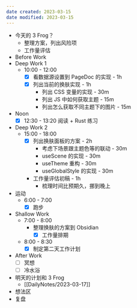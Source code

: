 ```yaml
---
date created: 2023-03-15 
date modified: 2023-03-15
---
```

- 今天的 3 Frog？
	- 整理方案，列出风险项
	- 工作量评估
- Before Work
- Deep Work 1
	- 10:00 - 12:00
		- [x] 看数据源设置到 PageDoc 的实现 - 1h
		- [x] 列出当前的换肤实现 - 1h
			- 列出 CSS 变量的实现 - 30m
			- 列出 JS 中如何获取主题 - 15m
			- 列出怎么获取不同主题下的图片 - 15m
- Noon
	- [x] 12:30 - 13:20 阅读 + Rust 练习
- Deep Work 2
	- 15:00 - 18:00
		- [x] 列出换肤面板的方案 - 2h
			- 考虑下场景跟主题色等的联动 - 30m
			- useScene 的实现 - 30m
			- useTheme 重构 - 30m
			- useGlobalStyle 的实现 - 30m
		- 工作量评估初稿 - 1h
			- 梳理时间比预期久，挪到晚上
- 运动
	- 6:00 - 7:00
		- [x] 跑步
- Shallow Work
	- 7:00 - 8:00
		- 整理换肤的方案到 Obsidian
			- [x] 工作量排期
	- 8:00 - 8:30
		- [x] 制定第二天工作计划
- After Work
	- [ ] 冥想
	- [ ] 冷水浴
- 明天的计划和 3 Frog
	- [[DailyNotes/2023-03-17]]
- 想法区
- 复盘
